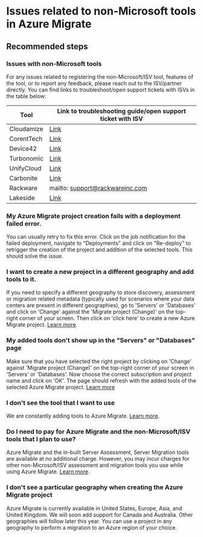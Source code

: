 <properties
    pageTitle="Issued related to non-Microsoft tools"  
    description="Issues and guidance related to non-Microsoft tools added to an Azure Migrate project"  
    service="microsoft.migrate"
    resource="migrateprojects"  
    authors="ponatara"  
    ms.author="ponatara"  
    displayOrder=""  
    selfHelpType="generic"  
    supportTopicIds="32675754"  
    resourceTags=""  
    productPesIds="16348"  
    cloudEnvironments="public"  
    articleId="75vc6548-2a3f-4d0d-96c5-b2b5886483e6"  
/>

# Issues related to non-Microsoft tools in Azure Migrate

## **Recommended steps**  

### **Issues with non-Microsoft tools**

For any issues related to registering the non-Microsoft/ISV tool, features of the tool, or to report any feedback, please reach out to the ISV/partner directly.
You can find links to troubleshoot/open support tickets with ISVs in the table below:

**Tool** | **Link to troubleshooting guide/open support ticket with ISV** 
    --- | --- 
    Cloudamize | [Link](https://aka.ms/migrate/cloudamize-support-ticket)
    CorentTech | [Link](https://aka.ms/migrate/corenttech-support-ticket) 
    Device42   | [Link](https://aka.ms/migrate/device42-support-ticket) 
    Turbonomic | [Link](https://aka.ms/migrate/turbonomic-support-ticket)
    UnifyCloud | [Link](https://aka.ms/migrate/unifycloud-support-ticket) 
    Carbonite  | [Link](https://aka.ms/migrate/carbonite-support-ticket) 
    Rackware   | mailto: support@rackwareinc.com
    Lakeside   | [Link](https://go.microsoft.com/fwlink/?linkid=2118054) 


### **My Azure Migrate project creation fails with a deployment failed error.**  

You can usually retry to fix this error. Click on the job notification for the failed deployment, navigate to "Deployments" and click on "Re-deploy" to retrigger the creation of the project and addition of the selected tools. This should solve the issue.

### **I want to create a new project in a different geography and add tools to it.**  
  
If you need to specify a different geography to store discovery, assessment or migration related metadata (typically used for scenarios where your data centers are present in different geographies), go to 'Servers' or 'Databases' and click on 'Change' against the 'Migrate project (Change)' on the top-right corner of your screen. Then click on 'click here' to create a new Azure Migrate project. [Learn more](https://aka.ms/migrate/self-help/create-migrate-project).

### **My added tools don't show up in the "Servers" or "Databases" page**

Make sure that you have selected the right project by clicking on 'Change' against 'Migrate project (Change)' on the top-right corner of your screen in 'Servers' or 'Databases'. Now choose the correct subscription and project name and click on 'OK'. The page should refresh with the added tools of the selected Azure Migrate project. [Learn more](https://aka.ms/migrate/self-help/create-migrate-project)
  
### **I don't see the tool that I want to use**
  
We are constantly adding tools to Azure Migrate. [Learn more](https://aka.ms/migrate/self-help/add-new-tools-to-migrate-project).  
  
### **Do I need to pay for Azure Migrate and the non-Microsoft/ISV tools that I plan to use?**

Azure Migrate and the in-built Server Assessment, Server Migration tools are available at no additional charge. However, you may incur charges for other non-Microsoft/ISV assessment and migration tools you use while using Azure Migrate. [Learn more](https://aka.ms/migrate/self-help/pricing-of-tools).

### **I don't see a particular geography when creating the Azure Migrate project**
  
Azure Migrate is currently available in United States, Europe, Asia, and United Kingdom. We will soon add support for Canada and Australia. Other geographies will follow later this year. You can use a project in any geography to perform a migration to an Azure region of your choice.  
